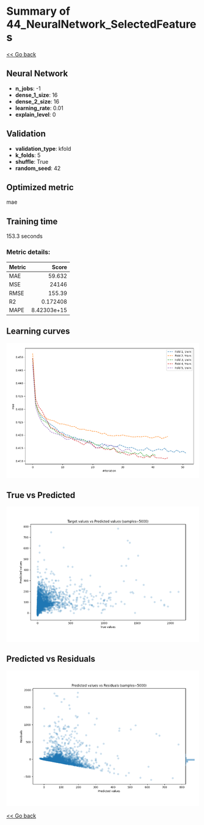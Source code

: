 # Summary of 44_NeuralNetwork_SelectedFeatures

[<< Go back](../README.md)


## Neural Network
- **n_jobs**: -1
- **dense_1_size**: 16
- **dense_2_size**: 16
- **learning_rate**: 0.01
- **explain_level**: 0

## Validation
 - **validation_type**: kfold
 - **k_folds**: 5
 - **shuffle**: True
 - **random_seed**: 42

## Optimized metric
mae

## Training time

153.3 seconds

### Metric details:
| Metric   |           Score |
|:---------|----------------:|
| MAE      |    59.632       |
| MSE      | 24146           |
| RMSE     |   155.39        |
| R2       |     0.172408    |
| MAPE     |     8.42303e+15 |



## Learning curves
![Learning curves](learning_curves.png)
## True vs Predicted

![True vs Predicted](true_vs_predicted.png)


## Predicted vs Residuals

![Predicted vs Residuals](predicted_vs_residuals.png)



[<< Go back](../README.md)
